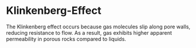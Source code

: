 # Klinkenberg-Effect
The Klinkenberg effect occurs because gas molecules slip along pore walls, reducing resistance to flow. As a result, gas exhibits higher apparent permeability in porous rocks compared to liquids.
